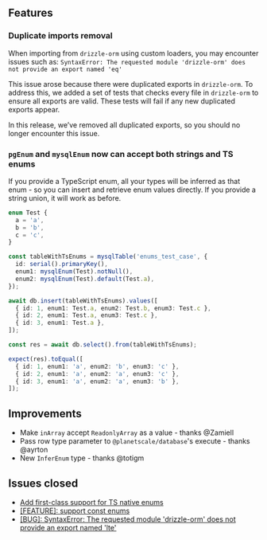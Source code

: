 ## Features

### Duplicate imports removal

When importing from `drizzle-orm` using custom loaders, you may encounter issues such as: `SyntaxError: The requested module 'drizzle-orm' does not provide an export named 'eq'`

This issue arose because there were duplicated exports in `drizzle-orm`. To address this, we added a set of tests that checks every file in `drizzle-orm` to ensure all exports are valid. These tests will fail if any new duplicated exports appear.

In this release, we’ve removed all duplicated exports, so you should no longer encounter this issue.

### `pgEnum` and `mysqlEnum` now can accept both strings and TS enums

If you provide a TypeScript enum, all your types will be inferred as that enum - so you can insert and retrieve enum values directly. If you provide a string union, it will work as before.

```ts
enum Test {
  a = 'a',
  b = 'b',
  c = 'c',
}

const tableWithTsEnums = mysqlTable('enums_test_case', {
  id: serial().primaryKey(),
  enum1: mysqlEnum(Test).notNull(),
  enum2: mysqlEnum(Test).default(Test.a),
});

await db.insert(tableWithTsEnums).values([
  { id: 1, enum1: Test.a, enum2: Test.b, enum3: Test.c },
  { id: 2, enum1: Test.a, enum3: Test.c },
  { id: 3, enum1: Test.a },
]);

const res = await db.select().from(tableWithTsEnums);

expect(res).toEqual([
  { id: 1, enum1: 'a', enum2: 'b', enum3: 'c' },
  { id: 2, enum1: 'a', enum2: 'a', enum3: 'c' },
  { id: 3, enum1: 'a', enum2: 'a', enum3: 'b' },
]);
```

## Improvements
- Make `inArray` accept `ReadonlyArray` as a value - thanks @Zamiell
- Pass row type parameter to `@planetscale/database`'s execute - thanks @ayrton
- New `InferEnum` type - thanks @totigm

## Issues closed

- [Add first-class support for TS native enums](https://github.com/drizzle-team/drizzle-orm/issues/332)
- [[FEATURE]: support const enums](https://github.com/drizzle-team/drizzle-orm/issues/2798)
- [[BUG]: SyntaxError: The requested module 'drizzle-orm' does not provide an export named 'lte'](https://github.com/drizzle-team/drizzle-orm/issues/4079)